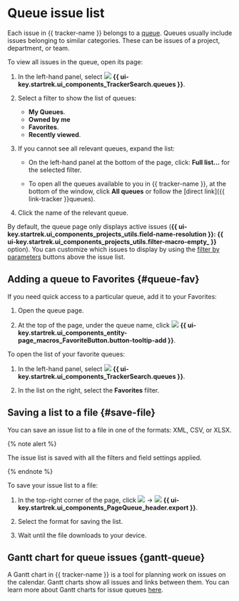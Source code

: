 # Queue issue list

Each issue in {{ tracker-name }} belongs to a [queue](../queue-intro.md). Queues usually include issues belonging to similar categories. These can be issues of a project, department, or team.

To view all issues in the queue, open its page:

1. In the left-hand panel, select ![](../../_assets/tracker/svg/queues.svg) **{{ ui-key.startrek.ui_components_TrackerSearch.queues }}**.

1. Select a filter to show the list of queues:
   * **My Queues**.
   * **Owned by me**
   * **Favorites**.
   * **Recently viewed**.

1. If you cannot see all relevant queues, expand the list:

   * On the left-hand panel at the bottom of the page, click: **Full list...** for the selected filter.

   * To open all the queues available to you in {{ tracker-name }}, at the bottom of the window, click **All queues** or follow the [direct link]({{ link-tracker }}queues).

1. Click the name of the relevant queue.

By default, the queue page only displays active issues (**{{ ui-key.startrek.ui_components_projects_utils.field-name-resolution }}: {{ ui-key.startrek.ui_components_projects_utils.filter-macro-empty_ }}** option). You can customize which issues to display by using the [filter by parameters](../manager/quick-filters.md) buttons above the issue list.

## Adding a queue to Favorites {#queue-fav}

If you need quick access to a particular queue, add it to your Favorites:

1. Open the queue page.

1. At the top of the page, under the queue name, click ![](../../_assets/tracker/svg/favourites.svg) **{{ ui-key.startrek.ui_components_entity-page_macros_FavoriteButton.button-tooltip-add }}**.

To open the list of your favorite queues:

1. In the left-hand panel, select ![](../../_assets/tracker/svg/queues.svg) **{{ ui-key.startrek.ui_components_TrackerSearch.queues }}**.

1. In the list on the right, select the **Favorites** filter.


## Saving a list to a file {#save-file}

You can save an issue list to a file in one of the formats: XML, CSV, or XLSX.

{% note alert %}

The issue list is saved with all the filters and field settings applied.

{% endnote %}

To save your issue list to a file:

1. In the top-right corner of the page, click ![](../../_assets/horizontal-ellipsis.svg) → ![](../../_assets/tracker/svg/export.svg) **{{ ui-key.startrek.ui_components_PageQueue_header.export }}**.

1. Select the format for saving the list.

1. Wait until the file downloads to your device.

## Gantt chart for queue issues {gantt-queue}

A Gantt chart in {{ tracker-name }} is a tool for planning work on issues on the calendar. Gantt charts show all issues and links between them. You can learn more about Gantt charts for issue queues [here](../gantt/queue.md).
